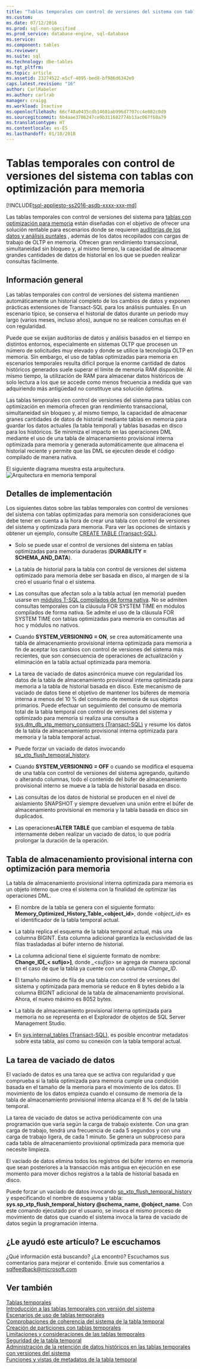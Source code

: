 ```yaml
---
title: "Tablas temporales con control de versiones del sistema con tablas con optimización para memoria | Microsoft Docs"
ms.custom: 
ms.date: 07/12/2016
ms.prod: sql-non-specified
ms.prod_service: database-engine, sql-database
ms.service: 
ms.component: tables
ms.reviewer: 
ms.suite: sql
ms.technology: dbe-tables
ms.tgt_pltfrm: 
ms.topic: article
ms.assetid: 23274522-e5cf-4095-bed8-bf986d6342e0
caps.latest.revision: "16"
author: CarlRabeler
ms.author: carlrab
manager: craigg
ms.workload: Inactive
ms.openlocfilehash: 66cf48a0435cdb14681ab996d7707cc4e082c0d9
ms.sourcegitcommit: 6b4aae3706247ce9b311682774b13ac067f60a79
ms.translationtype: HT
ms.contentlocale: es-ES
ms.lasthandoff: 01/18/2018
---
```

# <a name="system-versioned-temporal-tables-with-memory-optimized-tables"></a>Tablas temporales con control de versiones del sistema con tablas con optimización para memoria
[!INCLUDE[tsql-appliesto-ss2016-asdb-xxxx-xxx-md](../../includes/tsql-appliesto-ss2016-asdb-xxxx-xxx-md.md)]

  Las tablas temporales con control de versiones del sistema para [tablas con optimización para memoria](../../relational-databases/in-memory-oltp/memory-optimized-tables.md) están diseñadas con el objetivo de ofrecer una solución rentable para escenarios donde se requieren [auditorías de los datos y análisis puntales](http://msdn.microsoft.com/library/mt631669.aspx) , además de los datos recopilados con cargas de trabajo de OLTP en memoria. Ofrecen gran rendimiento transaccional, simultaneidad sin bloqueo y, al mismo tiempo, la capacidad de almacenar grandes cantidades de datos de historial en los que se pueden realizar consultas fácilmente.  
  
## <a name="overview"></a>Información general  
 Las tablas temporales con control de versiones del sistema mantienen automáticamente un historial completo de los cambios de datos y exponen prácticas extensiones de Transact-SQL para los análisis puntuales. En un escenario típico, se conserva el historial de datos durante un periodo muy largo (varios meses, incluso años), aunque no se realicen consultas en él con regularidad.  
  
 Puede que se exijan auditorías de datos y análisis basados en el tiempo en distintos entornos, especialmente en sistemas OLTP que procesen un número de solicitudes muy elevado y donde se utilice la tecnología OLTP en memoria. Sin embargo, el uso de tablas optimizadas para memoria en escenarios temporales resulta difícil porque la enorme cantidad de datos históricos generados suele superar el límite de memoria RAM disponible. Al mismo tiempo, la utilización de RAM para almacenar datos históricos de solo lectura a los que se accede como menos frecuencia a medida que van adquiriendo más antigüedad no constituye una solución óptima.  
  
 Las tablas temporales con control de versiones del sistema para tablas con optimización en memoria ofrecen gran rendimiento transaccional, simultaneidad sin bloqueo y, al mismo tiempo, la capacidad de almacenar granes cantidades de datos de historial mediante tablas en memoria para guardar los datos actuales (la tabla temporal) y tablas basadas en disco para los históricos. Se minimiza el impacto en las operaciones DML mediante el uso de una tabla de almacenamiento provisional interna optimizada para memoria y generada automáticamente que almacena el historial reciente y permite que las DML se ejecuten desde el código compilado de manera nativa.  
  
 El siguiente diagrama muestra esta arquitectura. ![Arquitectura en memoria temporal](../../relational-databases/tables/media/temporal-in-memory-architecture.png "Arquitectura en memoria temporal")  
  
## <a name="implementation-details"></a>Detalles de implementación  
 Los siguientes datos sobre las tablas temporales con control de versiones del sistema con tablas optimizadas para memoria son consideraciones que debe tener en cuenta a la hora de crear una tabla con control de versiones del sistema y optimizada para memoria. Para ver las opciones de sintaxis y obtener un ejemplo, consulte [CREATE TABLE &#40;Transact-SQL&#41;](../../t-sql/statements/create-table-transact-sql.md).  
  
-   Solo se puede usar el control de versiones del sistema en tablas optimizadas para memoria duraderas (**DURABILITY = SCHEMA_AND_DATA**).  
  
-   La tabla de historial para la tabla con control de versiones del sistema optimizado para memoria debe ser basada en disco, al margen de si la creó el usuario final o el sistema.  
  
-   Las consultas que afectan solo a la tabla actual (en memoria) pueden usarse en [módulos T-SQL compilados de forma nativa](https://msdnstage.redmond.corp.microsoft.com/en-us/library/dn133184.aspx). No se admiten consultas temporales con la cláusula FOR SYSTEM TIME en módulos compilados de forma nativa. Se admite el uso de la cláusula FOR SYSTEM TIME con tablas optimizadas para memoria en consultas ad hoc y módulos no nativos.  
  
-   Cuando **SYSTEM_VERSIONING = ON**, se crea automáticamente una tabla de almacenamiento provisional interna optimizada para memoria a fin de aceptar los cambios con control de versiones del sistema más recientes, que son consecuencia de operaciones de actualización y eliminación en la tabla actual optimizada para memoria.  
  
-   La tarea de vaciado de datos asincrónica mueve con regularidad los datos de la tabla de almacenamiento provisional interna optimizada para memoria a la tabla de historial basada en disco. Este mecanismo de vaciado de datos tiene el objetivo de mantener los búferes de memoria interna a menos del 10 % del consumo de memoria de sus objetos primarios. Puede efectuar un seguimiento del consumo de memoria total de la tabla temporal con control de versiones del sistema y optimizado para memoria si realiza una consulta a [sys.dm_db_xtp_memory_consumers &#40;Transact-SQL&#41;](../../relational-databases/system-dynamic-management-views/sys-dm-db-xtp-memory-consumers-transact-sql.md) y resume los datos de la tabla de almacenamiento provisional interna optimizada para memoria y la tabla temporal actual.  
  
-   Puede forzar un vaciado de datos invocando [sp_xtp_flush_temporal_history](../../relational-databases/system-stored-procedures/temporal-table-sp-xtp-flush-temporal-history.md).  
  
-   Cuando **SYSTEM_VERSIONING = OFF** o cuando se modifica el esquema de una tabla con control de versiones del sistema agregando, quitando o alterando columnas, todo el contenido del búfer de almacenamiento provisional interno se mueve a la tabla de historial basada en disco.  
  
-   Las consultas de los datos de historial se producen en el nivel de aislamiento SNAPSHOT y siempre devuelven una unión entre el búfer de almacenamiento provisional en memoria y la tabla basada en disco sin duplicados.   
  
-   Las operaciones**ALTER TABLE** que cambian el esquema de tabla internamente deben realizar un vaciado de datos, lo que podría prolongar la duración de la operación.  
  
## <a name="the-internal-memory-optimized-staging-table"></a>Tabla de almacenamiento provisional interna con optimización para memoria  
 La tabla de almacenamiento provisional interna optimizada para memoria es un objeto interno que crea el sistema con la finalidad de optimizar las operaciones DML.  
  
-   El nombre de la tabla se genera con el siguiente formato: **Memory_Optimized_History_Table_<object_id>**, donde *<object_id>* es el identificador de la tabla temporal actual.  
  
-   La tabla replica el esquema de la tabla temporal actual, más una columna BIGINT. Esta columna adicional garantiza la exclusividad de las filas trasladadas al búfer interno de historial.  
  
-   La columna adicional tiene el siguiente formato de nombre: **Change_ID[_< sufijo>]**, donde *_\<sufijo>* se agrega de manera opcional en el caso de que la tabla ya cuente con una columna *Change_ID*.  
  
-   El tamaño máximo de fila de una tabla con control de versiones del sistema y optimizada para memoria se reduce en 8 bytes debido a la columna BIGINT adicional de la tabla de almacenamiento provisional. Ahora, el nuevo máximo es 8052 bytes.  
  
-   La tabla de almacenamiento provisional interna optimizada para memoria no se representa en el Explorador de objetos de SQL Server Management Studio.  
  
-   En [sys.internal_tables &#40;Transact-SQL&#41;](../../relational-databases/system-catalog-views/sys-internal-tables-transact-sql.md), es posible encontrar metadatos sobre esta tabla, así como su conexión con la tabla temporal actual.  
  
## <a name="the-data-flush-task"></a>La tarea de vaciado de datos  
 El vaciado de datos es una tarea que se activa con regularidad y que comprueba si la tabla optimizada para memoria cumple una condición basada en el tamaño de la memoria para el movimiento de los datos. El movimiento de los datos empieza cuando el consumo de memoria de la tabla de almacenamiento provisional interna alcanza el 8 % del de la tabla temporal.  
  
 La tarea de vaciado de datos se activa periódicamente con una programación que varía según la carga de trabajo existente. Con una gran carga de trabajo, tendrá una frecuencia de cada 5 segundos y con una carga de trabajo ligera, de cada 1 minuto. Se genera un subproceso para cada tabla de almacenamiento provisional optimizada para memoria que necesite limpieza.  
  
 El vaciado de datos elimina todos los registros del búfer interno en memoria que sean posteriores a la transacción más antigua en ejecución en ese momento para mover dichos registros a la tabla de historial basada en disco.  
  
 Puede forzar un vaciado de datos invocando [sp_xtp_flush_temporal_history](../../relational-databases/system-stored-procedures/temporal-table-sp-xtp-flush-temporal-history.md) y especificando el nombre de esquema y tabla:   
**sys.sp_xtp_flush_temporal_history  @schema_name, @object_name**. Con este comando ejecutado por el usuario, se invoca el mismo proceso de movimiento de datos que cuando el sistema invoca la tarea de vaciado de datos según la programación interna.  
  
## <a name="did-this-article-help-you-were-listening"></a>¿Le ayudó este artículo? Le escuchamos  
 ¿Qué información está buscando? ¿La encontró? Escuchamos sus comentarios para mejorar el contenido. Envíe sus comentarios a [sqlfeedback@microsoft.com](mailto:sqlfeedback@microsoft.com?subject=Your%20feedback%20about%20the%20System-Versioned%20Temporal%20Tables%20with%20Memory-Optimized%20Tables%20page)  
  
## <a name="see-also"></a>Ver también  
 [Tablas temporales](../../relational-databases/tables/temporal-tables.md)   
 [Introducción a las tablas temporales con versión del sistema](../../relational-databases/tables/getting-started-with-system-versioned-temporal-tables.md)   
 [Escenarios de uso de tablas temporales](../../relational-databases/tables/temporal-table-usage-scenarios.md)   
 [Comprobaciones de coherencia del sistema de la tabla temporal](../../relational-databases/tables/temporal-table-system-consistency-checks.md)   
 [Creación de particiones con tablas temporales](../../relational-databases/tables/partitioning-with-temporal-tables.md)   
 [Limitaciones y consideraciones de las tablas temporales](../../relational-databases/tables/temporal-table-considerations-and-limitations.md)   
 [Seguridad de la tabla temporal](../../relational-databases/tables/temporal-table-security.md)   
 [Administración de la retención de datos históricos en las tablas temporales con versiones del sistema](../../relational-databases/tables/manage-retention-of-historical-data-in-system-versioned-temporal-tables.md)   
 [Funciones y vistas de metadatos de la tabla temporal](../../relational-databases/tables/temporal-table-metadata-views-and-functions.md)  
  
  
